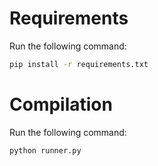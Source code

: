 # Requirements
Run the following command:
```bash
pip install -r requirements.txt
```

# Compilation
Run the following command:
``` bash
python runner.py
```
